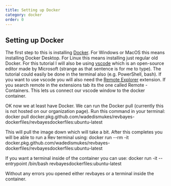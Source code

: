 ```yaml
---
title: Setting up Docker
category: docker
order: 0
---
```


## Setting up Docker

The first step to this is installing [Docker](https://docs.docker.com/get-docker/). For Windows or MacOS this means installing Docker Desktop. For Linux this means installing just regular old Docker. For this tutorial I will also be using [vscode](https://code.visualstudio.com/) which is an open-source editor made by Microsoft (strange as that sentence is for me to type). The tutorial could easily be done in the terminal also (e.g. PowerShell, bash). If you want to use vscode you will also need the [Remote Explorer](https://github.com/Microsoft/vscode-remote-release) extension. If you search remote in the extensions tab its the one called Remote - Containers. This lets us connect our vscode window to the docker container. 

OK now we at least have Docker. We can run the Docker pull (currently this is not hosted on our organization page). Run this command in your terminal:
    docker pull docker.pkg.github.com/wadedismukes/revbayes-dockerfiles/revbayesdockerfiles:ubuntu-latest

This will pull the image down which will take a bit. After this completes you will be able to run a Rev terminal using:
    docker run --rm -it docker.pkg.github.com/wadedismukes/revbayes-dockerfiles/revbayesdockerfiles:ubuntu-latest

If you want a terminal inside of the container you can use:
    docker run -it --entrypoint /bin/bash revbayesdockerfiles:ubuntu-latest

Without any errors you opened either revbayes or a terminal inside the container.

